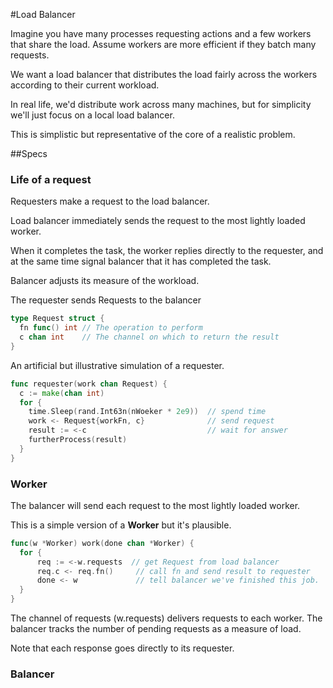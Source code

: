 #Load Balancer

Imagine you have many processes requesting actions and a few workers that share the load. Assume workers are more efficient if they batch many requests.

We want a load balancer that distributes the load fairly across the workers according to their current workload.

In real life, we'd distribute work across many machines, but for simplicity we'll just focus on a local load balancer.

This is simplistic but representative of the core of a realistic problem.

##Specs

### Life of a request

Requesters make a request to the load balancer.

Load balancer immediately sends the request to the most lightly loaded worker.

When it completes the task, the worker replies directly to the requester, and at the same time signal balancer that it has completed the task.

Balancer adjusts its measure of the workload.


The requester sends Requests to the balancer
```go
type Request struct {
  fn func() int // The operation to perform
  c chan int    // The channel on which to return the result
}
```

An artificial but illustrative simulation of a requester.
```go
func requester(work chan Request) {
  c := make(chan int)
  for {
    time.Sleep(rand.Int63n(nWoeker * 2e9))  // spend time
    work <- Request{workFn, c}              // send request
    result := <-c                           // wait for answer
    furtherProcess(result)
  }
}
```


### Worker
The balancer will send each request to the most lightly loaded worker.

This is a simple version of a **Worker** but it's plausible.

```go
func(w *Worker) work(done chan *Worker) {
  for {
      req := <-w.requests  // get Request from load balancer
      req.c <- req.fn()     // call fn and send result to requester
      done <- w             // tell balancer we've finished this job.
  }
}
```

The channel of requests (w.requests) delivers requests to each worker. The balancer tracks the number of pending requests as a measure of load.

Note that each response goes directly to its requester.

### Balancer
